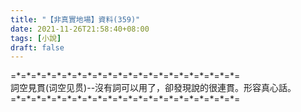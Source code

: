 ```yaml
---
title: "【非真實地場】資料(359)"
date: 2021-11-26T21:58:40+08:00
tags: [小說]
draft: false
---
```


=\*=\*=\*=\*=\*=\*=\*=\*=\*=\*=\*=\*=\*=\*=\*=\*=\*=\*=\*=\*=\*=\*=  
詞空見貫(词空见贯)--沒有詞可以用了，卻發現說的很連貫。形容真心話。         
=\*=\*=\*=\*=\*=\*=\*=\*=\*=\*=\*=\*=\*=\*=\*=\*=\*=\*=\*=\*=\*=\*=  